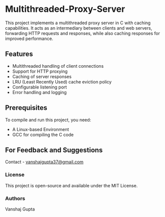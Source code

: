 # Multithreaded-Proxy-Server

This project implements a multithreaded proxy server in C with caching capabilities. It acts as an intermediary between clients and web servers, forwarding HTTP requests and responses, while also caching responses for improved performance.

## Features

- Multithreaded handling of client connections
- Support for HTTP proxying
- Caching of server responses
- LRU (Least Recently Used) cache eviction policy
- Configurable listening port
- Error handling and logging



## Prerequisites

To compile and run this project, you need:

- A Linux-based Environment
- GCC for compiling the C code


## For Feedback and Suggestions
Contact - vanshajgupta37@gmail.com

### License
This project is open-source and available under the MIT License.


### Authors
Vanshaj Gupta
